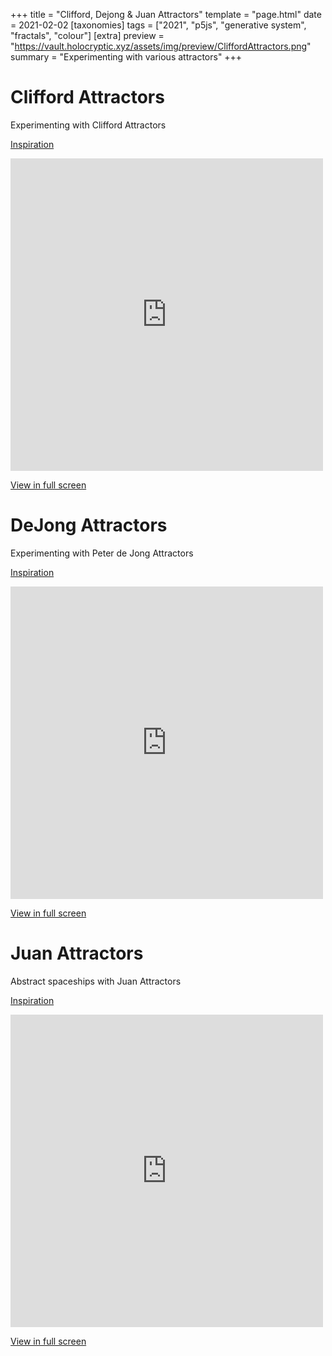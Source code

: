 +++
title = "Clifford, Dejong & Juan Attractors"
template = "page.html"
date = 2021-02-02
[taxonomies]
tags = ["2021", "p5js", "generative system", "fractals", "colour"]
[extra]
preview = "https://vault.holocryptic.xyz/assets/img/preview/CliffordAttractors.png"
summary = "Experimenting with various attractors"
+++

# Clifford Attractors

Experimenting with Clifford Attractors

<a target=_blank href="http://paulbourke.net/fractals/clifford/">Inspiration</a>

<embed
type="text/html"
src="https://vault.holocryptic.xyz/src/2021/CliffordAttractors"
width="500"
height="500"
/>

<a target=_blank href="https://vault.holocryptic.xyz/src/2021/CliffordAttractors">View in full screen</a>

# DeJong Attractors

Experimenting with Peter de Jong Attractors

<a target=_blank href="http://paulbourke.net/fractals/peterdejong/">Inspiration</a>

<embed
type="text/html"
src="https://vault.holocryptic.xyz/src/2021/DeJongAttractors"
width="500"
height="500"
/>

<a target=_blank href="https://vault.holocryptic.xyz/src/2021/DeJongAttractors">View in full screen</a>

# Juan Attractors

Abstract spaceships with Juan Attractors

<a target=_blank href="http://paulbourke.net/fractals/juan2/">Inspiration</a>

<embed
type="text/html"
src="https://vault.holocryptic.xyz/src/2021/JuanAttractors"
width="500"
height="500"
/>

<a target=_blank href="https://vault.holocryptic.xyz/src/2021/JuanAttractors">View in full screen</a>